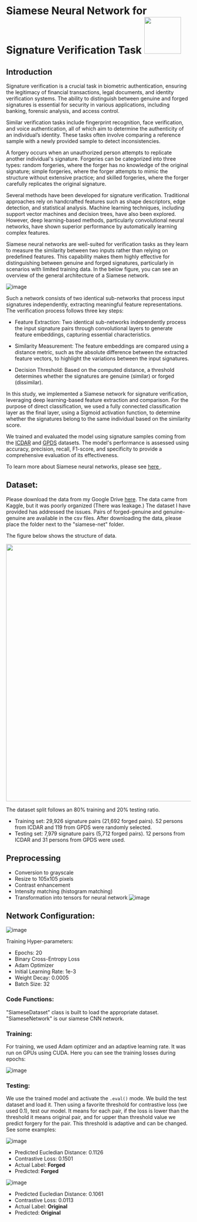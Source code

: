 # Siamese Neural Network for Signature Verification Task <img src="https://github.com/user-attachments/assets/9dd66a22-e8ed-47d3-b260-a17598c4b539" style="width:100px;"/>

## Introduction

Signature verification is a crucial task in biometric authentication, ensuring the legitimacy of financial transactions, legal documents, and identity verification systems. The ability to distinguish between genuine and forged signatures is essential for security in various applications, including banking, forensic analysis, and access control.

Similar verification tasks include fingerprint recognition, face verification, and voice authentication, all of which aim to determine the authenticity of an individual’s identity. These tasks often involve comparing a reference sample with a newly provided sample to detect inconsistencies.

A forgery occurs when an unauthorized person attempts to replicate another individual's signature. Forgeries can be categorized into three types: random forgeries, where the forger has no knowledge of the original signature; simple forgeries, where the forger attempts to mimic the structure without extensive practice; and skilled forgeries, where the forger carefully replicates the original signature.

Several methods have been developed for signature verification. Traditional approaches rely on handcrafted features such as shape descriptors, edge detection, and statistical analysis. Machine learning techniques, including support vector machines and decision trees, have also been explored. However, deep learning-based methods, particularly convolutional neural networks, have shown superior performance by automatically learning complex features.

Siamese neural networks are well-suited for verification tasks as they learn to measure the similarity between two inputs rather than relying on predefined features. This capability makes them highly effective for distinguishing between genuine and forged signatures, particularly in scenarios with limited training data. In the below figure, you can see an overview of the general architecture of a Siamese network.

![image](https://github.com/user-attachments/assets/a2fe5b15-b4d3-42ba-b817-c7e65a903762)

Such a network consists of two identical sub-networks that process input signatures independently, extracting meaningful feature representations. The verification process follows three key steps:

- Feature Extraction: Two identical sub-networks independently process the input signature pairs through convolutional layers to generate feature embeddings, capturing essential characteristics.

- Similarity Measurement: The feature embeddings are compared using a distance metric, such as the absolute difference between the extracted feature vectors, to highlight the variations between the input signatures.

- Decision Threshold: Based on the computed distance, a threshold determines whether the signatures are genuine (similar) or forged (dissimilar).

In this study, we implemented a Siamese network for signature verification, leveraging deep learning-based feature extraction and comparison. For the purpose of direct classification, we used a fully connected classification layer as the final layer, using a Sigmoid activation function, to determine whether the signatures belong to the same individual based on the similarity score.

We trained and evaluated the model using signature samples coming from the [ICDAR](https://www.kaggle.com/datasets/robinreni/signature-verification-dataset) and [GPDS](https://www.kaggle.com/datasets/adeelajmal/gpds-1150) datasets. The model's performance is assessed using accuracy, precision, recall, F1-score, and specificity to provide a comprehensive evaluation of its effectiveness.

To learn more about Siamese neural networks, please see [here ](https://medium.com/@rinkinag24/a-comprehensive-guide-to-siamese-neural-networks-3358658c0513).

## Dataset:

Please download the data from my Google Drive [here](https://drive.google.com/drive/folders/1EhgXun9FOcRl-KY43Y6Nw1Pkjij55qCa?usp=sharing). The data came from Kaggle, but it was poorly organized (There was leakage.) The dataset I have provided has addressed the issues. Pairs of forged-genuine and genuine-genuine are available in the csv files. After downloading the data, please place the folder next to the "siamese-net" folder.

The figure below shows the structure of data.

<img src="https://github.com/user-attachments/assets/19572be9-c72f-4d18-bd9e-42765bc35bd1" style="width:700px;"/> <br />

The dataset split follows an 80\% training and 20\% testing ratio.

- Training set: 29,926 signature pairs (21,692 forged pairs). 52 persons from ICDAR and 119 from GPDS were randomly selected.
- Testing set: 7,979 signature pairs (5,712 forged pairs). 12 persons from ICDAR and 31 persons from GPDS were used.


## Preprocessing
- Conversion to grayscale
- Resize to 105x105 pixels 
- Contrast enhancement
- Intensity matching (histogram matching)
- Transformation into tensors for neural network
![image](https://github.com/user-attachments/assets/625cfae6-102c-4f8b-9b5e-85302c1d58cb)

## Network Configuration:

![image](https://github.com/user-attachments/assets/3ef5ec0c-10e1-473c-b878-f14cf75e0cad)

Training Hyper-parameters:

- Epochs: 20
- Binary Cross-Entropy Loss
- Adam Optimizer
- Initial Learning Rate: 1e-3
- Weight Decay: 0.0005
- Batch Size: 32


### Code Functions:
"SiameseDataset" class is built to load the appropriate dataset. "SiameseNetwork" is our siamese CNN network.

### Training:
For training, we used Adam optimizer and an adaptive learning rate. It was run on GPUs using CUDA.
Here you can see the training losses during epochs:

![image](https://github.com/user-attachments/assets/32e871c6-40fb-4723-b471-46b3acdc03ab)

### Testing:
We use the trained model and activate the `.eval()` mode. We build the test dataset and load it. Then using a favorite threshold for contrastive loss (we used 0.1), test our model. It means for each pair, if the loss is lower than the threshold it means original pair, and for upper than threshold value we predict forgery for the pair. This threshold is adaptive and can be changed. See some examples:

![image](https://github.com/user-attachments/assets/f4796b97-0380-4538-8953-c4643e962f33)

- Predicted Eucledian Distance: 0.1126 
- Contrastive Loss: 0.1501 
- Actual Label: **Forged** 
- Predicted: **Forged**

![image](https://github.com/user-attachments/assets/b480b1ed-426c-45fb-b3cb-14b8f4704893)

- Predicted Eucledian Distance: 0.1061 
- Contrastive Loss: 0.0113 
- Actual Label: **Original** 
- Predicted: **Original**





